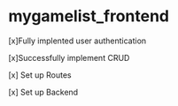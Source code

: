 # mygamelist_frontend





[x]Fully implented user authentication



[x]Successfully implement CRUD 



[x] Set up Routes


[x] Set up Backend
